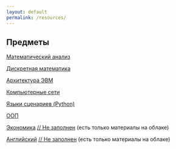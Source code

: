 ```yaml
---
layout: default
permalink: /resources/
---
```


## Предметы

[Математический анализ](/pages/subjects/MathematicalAnalysis)

[Дискретная математика](/pages/subjects/DiscreteMath)

[Архитектура ЭВМ](/pages/subjects/ComputerArchitecture)

[Компьютерные сети](/pages/subjects/ComputerNetworks)

[Языки сценариев (Python)](/pages/subjects/Python)

[ООП](/pages/subjects/OOP)

[Экономика](/pages/subjects/Economics) <u>// Не заполнен</u> (есть только материалы на облаке)

[Английский](/pages/subjects/English) <u>// Не заполнен</u> (есть только материалы на облаке)









